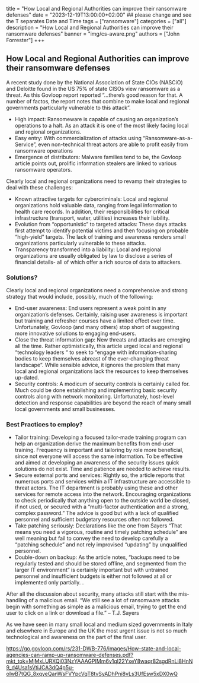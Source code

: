 
title = "How Local and Regional Authorities can improve their ransomware defenses"
date = "2023-12-19T13:00:00+02:00" ## please change and see the T separates Date and Time
tags = ["ransomware"]
categories = ["all"]
description = "How Local and Regional Authorities can improve their ransomware defenses"
banner = "img/cs-aware.png"
authors = ["John Forrester"]
+++


## How Local and Regional Authorities can improve their ransomware defenses
A recent study done by the National Association of State CIOs (NASCiO) and Deloitte found in the US 75% of state  CISOs view ransomware as a threat. As this Govloop report reported “…there’s good reason for that.  A number of factos, the report notes that combine to make local and regional governments particularly vulnerable to this attack”.

 * High impact: Ransomeware is capable of causing an organization’s operations to a halt. As an attack it is one of the most likely facing local and regional organizations. 
 * Easy entry: With commercialization of attacks using “Ransomware-as-a-Service”, even non-technical threat actors are able to profit easily from ransomware operations
 * Emergence of distributors: Malware families tend to be, the Govloop article points out, prolific information stealers are linked to various ransomware operators.

Clearly local and regional organizations need to revamp their strategies to deal with these  challenges:
 * Known attractive targets for cybercriminals: Local and regional organizations hold valuable data, ranging from legal information to health care records.  In addition, their responsibilities for critical infrastructure (transport, water, utilities) increases their liability.
 * Evolution from “opportunistic” to targeted attacks: These days attacks first attempt to identify potential victims and then focusing on probable “high-yield” targets. The lack of training and awareness renders small organizations particularly vulnerable to these attacks.
 * Transparency transformed into a liability: Local and regional organizations are usually obligated by law to disclose a series of financial details- all of which offer a rich source of data to attackers.

### Solutions?

Clearly local and regional organizations need a comprehensive and strong strategy that would include, possibly, much of the following:

 * End-user awareness: End users represent a weak point in any organization’s defenses. Certainly, raising user awareness is important but training and refresher courses have a limited effect over time. Unfortunately, Govloop (and many others) stop short of suggesting more innovative solutions to engaging end-users.
 * Close the threat information gap: New threats and attacks are emerging all the time. Rather optimistically, this article urged local and regional “technology leaders “ to seek to “engage with information-sharing bodies to keep themselves abreast of the ever-changing threat landscape”.  While sensible advice, it ignores the problem that many local and regional organizations lack the resources to keep themselves up-dated.
 * Security controls: A modicum of security controls is certainly called for. Much could be done establishing and implementing basic security controls along with network monitoring.  Unfortunately,  host-level detection and response capabilities are beyond the reach of many small local governments and small businesses. 

### Best Practices to employ?

 * Tailor training: Developing a focused tailor-made training program can help an organization derive the maximum benefits from end-user training. Frequency is important and tailoring by role  more beneficial, since not everyone will access the same information. To be effective and aimed at developing an awareness of the security issues quick solutions do not exist. Time and patience are needed to achieve results.
 *  Secure external ports and services: Rightly so, the article reports that numerous ports and services within a IT infrastructure are accessible to threat actors. The IT department is probably using  these and other services for remote access into the network.   Encouraging organizations to check periodically that anything open to the outside world be closed, if not used, or secured with a “multi-factor authentication and a strong, complex password.” The advice is good but with a lack of qualified personnel and sufficient budgetary resources often not followed.
 *  Take patching seriously: Declarations like the one from Sayers “That means you need a vigorous, routine and timely patching schedule” are well meaning but fail to convey the need to develop carefully a “patching schedule” and not rely improvised “updating” by unqualified personnel.
 * Double-down on backup: As the article notes, “backups need to be regularly tested and should be stored offline, and segmented from the larger IT environment” is certainly important but with untrained personnel and insufficient budgets is either not followed at all or implemented only partially. .

After all the discussion about security, many attacks still start with the mis-handling of a malicious email. 
“We still see a lot of ransomware attacks begin with something as simple as a malicious email, trying to get the end user to click on a link or download a file.” – T.J. Sayers

As we have seen in many small local and medium sized governments in Italy and elsewhere in Europe and the UK the most urgent issue is not so much technological and awareness on the part of the final user.


https://go.govloop.com/rs/231-DWB-776/images/How-state-and-local-agencies-can-ramp-up-ransomware-defenses.pdf?mkt_tok=MjMxLURXQi03NzYAAAGPIMm6v1qI22YxeY8waqr82sgdRnLi8HnN9_d4Usa1sVtiJCA3dQ4p5u-oIwB7tQG_8xqyeQanWsFVYpcVqT8tvSyADhPni8vLs3UfEsw5xDX0wQ

